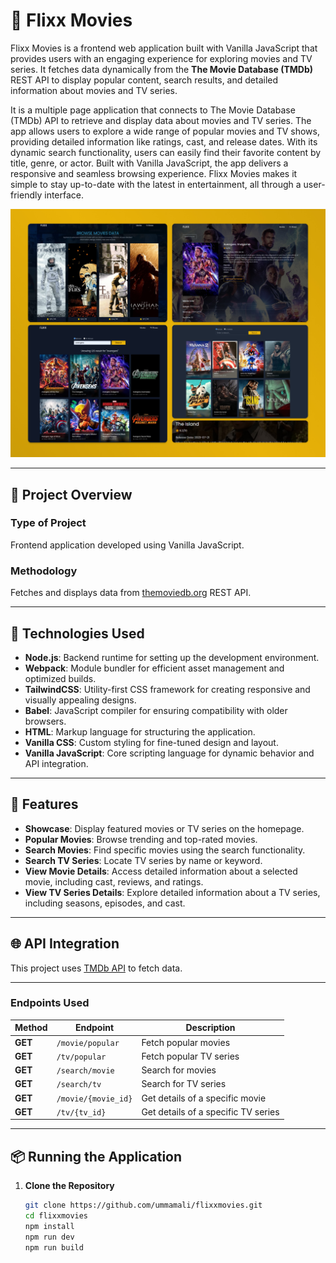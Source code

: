 # 🎥 Flixx Movies  

Flixx Movies is a frontend web application built with Vanilla JavaScript that provides users with an engaging experience for exploring movies and TV series. It fetches data dynamically from the **The Movie Database (TMDb)** REST API to display popular content, search results, and detailed information about movies and TV series.  

It is a multiple page application that connects to The Movie Database (TMDb) API to retrieve and display data about movies and TV series. The app allows users to explore a wide range of popular movies and TV shows, providing detailed information like ratings, cast, and release dates. With its dynamic search functionality, users can easily find their favorite content by title, genre, or actor. Built with Vanilla JavaScript, the app delivers a responsive and seamless browsing experience. Flixx Movies makes it simple to stay up-to-date with the latest in entertainment, all through a user-friendly interface.

<img src="./preview.jpg" alt="Application Preview Image"/>

---

## 📌 Project Overview  

### **Type of Project**  
Frontend application developed using Vanilla JavaScript.  

### **Methodology**  
Fetches and displays data from [themoviedb.org](https://www.themoviedb.org/) REST API.  

---

## 🔧 Technologies Used  

- **Node.js**: Backend runtime for setting up the development environment.  
- **Webpack**: Module bundler for efficient asset management and optimized builds.  
- **TailwindCSS**: Utility-first CSS framework for creating responsive and visually appealing designs.  
- **Babel**: JavaScript compiler for ensuring compatibility with older browsers.  
- **HTML**: Markup language for structuring the application.  
- **Vanilla CSS**: Custom styling for fine-tuned design and layout.  
- **Vanilla JavaScript**: Core scripting language for dynamic behavior and API integration.  

---

## 🚀 Features  

- **Showcase**: Display featured movies or TV series on the homepage.  
- **Popular Movies**: Browse trending and top-rated movies.  
- **Search Movies**: Find specific movies using the search functionality.  
- **Search TV Series**: Locate TV series by name or keyword.  
- **View Movie Details**: Access detailed information about a selected movie, including cast, reviews, and ratings.  
- **View TV Series Details**: Explore detailed information about a TV series, including seasons, episodes, and cast.  

---

## 🌐 API Integration  

This project uses [TMDb API](https://www.themoviedb.org/documentation/api) to fetch data.  

---


### **Endpoints Used**  

| Method   | Endpoint                              | Description                          |
|----------|---------------------------------------|--------------------------------------|
| **GET**  | `/movie/popular`                      | Fetch popular movies                |
| **GET**  | `/tv/popular`                         | Fetch popular TV series             |
| **GET**  | `/search/movie`                       | Search for movies                   |
| **GET**  | `/search/tv`                          | Search for TV series                |
| **GET**  | `/movie/{movie_id}`                   | Get details of a specific movie     |
| **GET**  | `/tv/{tv_id}`                         | Get details of a specific TV series |

---

## 📦 Running the Application 

1. **Clone the Repository**  
   ```bash
   git clone https://github.com/ummamali/flixxmovies.git
   cd flixxmovies
   npm install
   npm run dev
   npm run build
